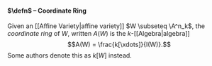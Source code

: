 #### $\defn$ – Coordinate Ring
Given an [[Affine Variety|affine variety]] $W \subseteq \A^n_k$, the *coordinate ring* of $W$, written $A(W)$ is the $k$-[[Algebra|algebra]] $$A(W) = \frac{k[\xdots]}{I(W)}.$$Some authors denote this as $k[W]$ instead.